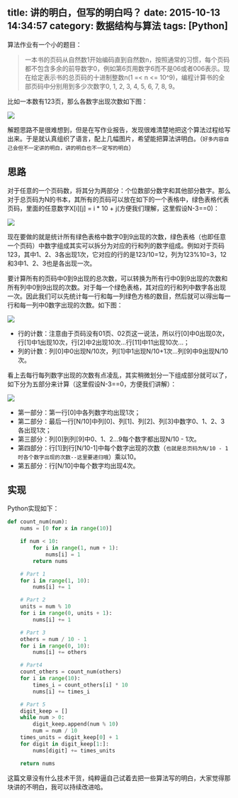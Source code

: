 title: 讲的明白，但写的明白吗？
date: 2015-10-13 14:34:57
category: 数据结构与算法
tags: [Python]
---

算法作业有一个小的题目：

> 一本书的页码从自然数1开始编码直到自然数n，按照通常的习惯，每个页码都不包含多余的前导数字0，例如第6页用数字6而不是06或者006表示。现在给定表示书的总页码的十进制整数n(1 =< n <= 10^9)，编程计算书的全部页码中分别用到多少次数字0, 1, 2, 3, 4, 5, 6, 7, 8, 9。

比如一本数有123页，那么各数字出现次数如下图：

![][1]

<!--more-->

解题思路不是很难想到，但是在写作业报告，发现很难清楚地把这个算法过程给写出来。于是就认真组织了语言，配上几幅图片，希望能把算法讲明白。（`好多内容自己会但不一定讲的明白，讲的明白也不一定写的明白`）

## 思路

对于任意的一个页码数，将其分为两部分：个位数部分数字和其他部分数字。那么对于总页码为N的书本，其所有的页码可以放在如下的一个表格中，绿色表格代表页码，里面的任意数字X[i][j] = i * 10 + j(方便我们理解，这里假设N-3==0)：

![][2]

现在要做的就是统计所有绿色表格中数字0到9出现的次数，绿色表格（也即任意一个页码）中数字组成其实可以拆分为对应的行和列的数字组成。例如对于页码123，其中1、2、3各出现1次，它对应的行的是123/10=12，列为123%10=3，12和3中1、2、3也是各出现一次。

要计算所有的页码中0到9出现的总次数，可以转换为所有行中0到9出现的次数和所有列中0到9出现的次数。对于每一个绿色表格，其对应的行和列中数字各出现一次。因此我们可以先统计每一行和每一列绿色方格的数目，然后就可以得出每一行和每一列中0数字出现的次数。如下图：

![][3]

* 行的计数：注意由于页码没有01页、02页这一说法，所以行[0]中0出现0次，行\[1]中1出现10次，行\[2]中2出现10次...行[11]中11出现10次...；
* 列的计数：列[0]中0出现N/10次，列\[1]中1出现N/10+1次...列[9]中9出现N/10次。

看上去每行每列数字出现的次数有点凌乱，其实稍微划分一下组成部分就可以了，如下分为五部分来计算（这里假设N-3==0，方便我们讲解）：

![][4]

* 第一部分：第一行[0]中各列数字均出现1次；
* 第二部分：最后一行[N/10]中列[0]、列\[1]、列\[2]、列\[3]中数字0、1、2、3各出现1次；
* 第三部分：列[0]到列[9]中0、1、2...9每个数字都出现N/10 - 1次。
* 第四部分：行\[1]到行[N/10-1]中每个数字出现的次数（`也就是总页码为N/10 - 1时各个数字出现的次数--这里要递归哦`）乘以10。
* 第五部分：行[N/10]中每个数字均出现4次。

## 实现

Python实现如下：

```python
def count_num(num):
    nums = [0 for x in range(10)]

    if num < 10:
        for i in range(1, num + 1):
            nums[i] = 1
        return nums

    # Part 1
    for i in range(1, 10):
        nums[i] += 1

    # Part 2
    units = num % 10
    for i in range(0, units + 1):
        nums[i] += 1

    # Part 3
    others = num / 10 - 1
    for i in range(0, 10):
        nums[i] += others

    # Part4
    count_others = count_num(others)
    for i in range(10):
        times_i = count_others[i] * 10
        nums[i] += times_i

    # Part 5
    digit_keep = []
    while num > 0:
        digit_keep.append(num % 10)
        num = num / 10
    times_units = digit_keep[0] + 1
    for digit in digit_keep[1:]:
        nums[digit] += times_units

    return nums
```

这篇文章没有什么技术干货，纯粹逼自己试着去把一些算法写的明白，大家觉得那块讲的不明白，我可以持续改进哈。

[1]: https://slefboot-1251736664.cos.ap-beijing.myqcloud.com/20151013_page_count_result.png
[2]: https://slefboot-1251736664.cos.ap-beijing.myqcloud.com/20151013_pages_table.png
[3]: https://slefboot-1251736664.cos.ap-beijing.myqcloud.com/20151013_pages_count.png
[4]: https://slefboot-1251736664.cos.ap-beijing.myqcloud.com/20151013_alghorithm.png

